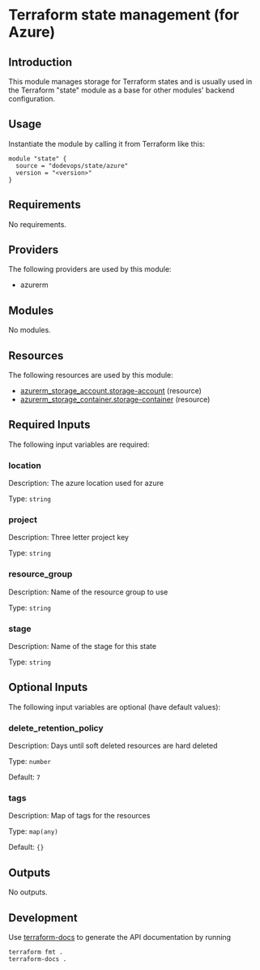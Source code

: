 # Terraform state management (for Azure)

## Introduction

This module manages storage for Terraform states and is usually used in the Terraform "state" module as a base
for other modules' backend configuration.

## Usage

Instantiate the module by calling it from Terraform like this:

```hcl
module "state" {
  source = "dodevops/state/azure"
  version = "<version>"
}
```

<!-- BEGIN_TF_DOCS -->
## Requirements

No requirements.

## Providers

The following providers are used by this module:

- azurerm

## Modules

No modules.

## Resources

The following resources are used by this module:

- [azurerm_storage_account.storage-account](https://registry.terraform.io/providers/hashicorp/azurerm/latest/docs/resources/storage_account) (resource)
- [azurerm_storage_container.storage-container](https://registry.terraform.io/providers/hashicorp/azurerm/latest/docs/resources/storage_container) (resource)

## Required Inputs

The following input variables are required:

### location

Description: The azure location used for azure

Type: `string`

### project

Description: Three letter project key

Type: `string`

### resource\_group

Description: Name of the resource group to use

Type: `string`

### stage

Description: Name of the stage for this state

Type: `string`

## Optional Inputs

The following input variables are optional (have default values):

### delete\_retention\_policy

Description: Days until soft deleted resources are hard deleted

Type: `number`

Default: `7`

### tags

Description: Map of tags for the resources

Type: `map(any)`

Default: `{}`

## Outputs

No outputs.
<!-- END_TF_DOCS -->

## Development

Use [terraform-docs](https://terraform-docs.io/) to generate the API documentation by running

    terraform fmt .
    terraform-docs .
